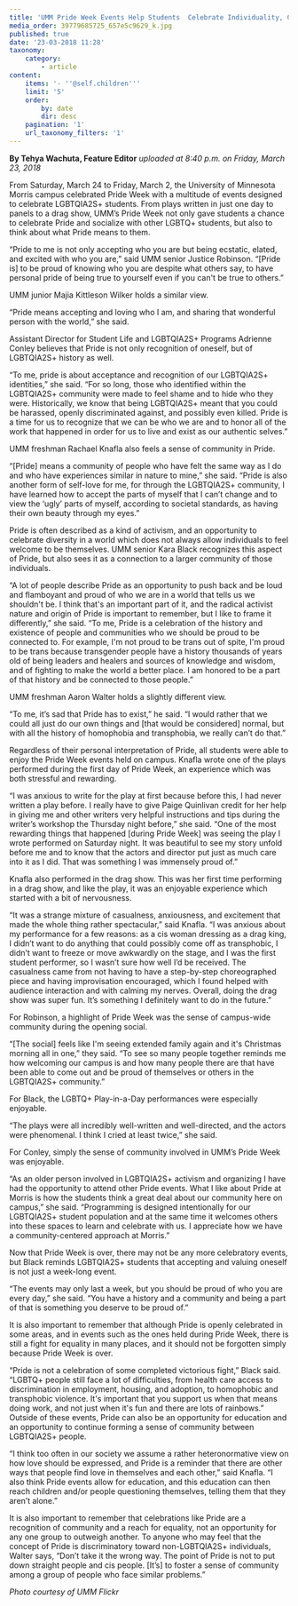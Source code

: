 ```yaml
---
title: 'UMM Pride Week Events Help Students  Celebrate Individuality, Consider Personal Aspects of Pride'
media_order: 39779685725_657e5c9629_k.jpg
published: true
date: '23-03-2018 11:28'
taxonomy:
    category:
        - article
content:
    items: '- ''@self.children'''
    limit: '5'
    order:
        by: date
        dir: desc
    pagination: '1'
    url_taxonomy_filters: '1'
---
```


**By Tehya Wachuta, Feature Editor** _uploaded at 8:40 p.m. on Friday, March 23, 2018_

From Saturday, March 24 to Friday, March 2, the University of Minnesota Morris campus celebrated Pride Week with a multitude of events designed to celebrate LGBTQIA2S+ students. From plays written in just one day to panels to a drag show, UMM’s Pride Week not only gave students a chance to celebrate Pride and socialize with other LGBTQ+ students, but also to think about what Pride means to them.

“Pride to me is not only accepting who you are but being ecstatic, elated, and excited with who you are,” said UMM senior Justice Robinson. “[Pride is] to be proud of knowing who you are despite what others say, to have personal pride of being true to yourself even if you can't be true to others.”

UMM junior Majia Kittleson Wilker holds a similar view.

“Pride means accepting and loving who I am, and sharing that wonderful person with the world,” she said.

Assistant Director for Student Life and LGBTQIA2S+ Programs Adrienne Conley believes that Pride is not only recognition of oneself, but of LGBTQIA2S+ history as well.

“To me, pride is about acceptance and recognition of our LGBTQIA2S+ identities,” she said. “For so long, those who identified within the LGBTQIA2S+ community were made to feel shame and to hide who they were. Historically, we know that being LGBTQIA2S+ meant that you could be harassed, openly discriminated against, and possibly even killed. Pride is a time for us to recognize that we can be who we are and to honor all of the work that happened in order for us to live and exist as our authentic selves.”

UMM freshman Rachael Knafla also feels a sense of community in Pride.

“[Pride] means a community of people who have felt the same way as I do and who have experiences similar in nature to mine,” she said. “Pride is also another form of self-love for me, for through the LGBTQIA2S+ community, I have learned how to accept the parts of myself that I can’t change and to view the ‘ugly’ parts of myself, according to societal standards, as having their own beauty through my eyes.”

Pride is often described as a kind of activism, and an opportunity to celebrate diversity in a world which does not always allow individuals to feel welcome to be themselves. UMM senior Kara Black recognizes this aspect of Pride, but also sees it as a connection to a larger community of those individuals.

“A lot of people describe Pride as an opportunity to push back and be loud and flamboyant and proud of who we are in a world that tells us we shouldn't be. I think that's an important part of it, and the radical activist nature and origin of Pride is important to remember, but I like to frame it differently,” she said. “To me, Pride is a celebration of the history and existence of people and communities who we should be proud to be connected to. For example, I'm not proud to be trans out of spite, I'm proud to be trans because transgender people have a history thousands of years old of being leaders and healers and sources of knowledge and wisdom, and of fighting to make the world a better place. I am honored to be a part of that history and be connected to those people.”

UMM freshman Aaron Walter holds a slightly different view.

“To me, it’s sad that Pride has to exist,” he said. “I would rather that we could all just do our own things and [that would be considered] normal, but with all the history of homophobia and transphobia, we really can’t do that.”

Regardless of their personal interpretation of Pride, all students were able to enjoy the Pride Week events held on campus. Knafla wrote one of the plays performed during the first day of Pride Week, an experience which was both stressful and rewarding.

“I was anxious to write for the play at first because before this, I had never written a play before. I really have to give Paige Quinlivan credit for her help in giving me and other writers very helpful instructions and tips during the writer’s workshop the Thursday night before,” she said. “One of the most rewarding things that happened [during Pride Week] was seeing the play I wrote performed on Saturday night. It was beautiful to see my story unfold before me and to know that the actors and director put just as much care into it as I did. That was something I was immensely proud of.”

Knafla also performed in the drag show. This was her first time performing in a drag show, and like the play, it was an enjoyable experience which started with a bit of nervousness.

“It was a strange mixture of casualness, anxiousness, and excitement that made the whole thing rather spectacular,” said Knafla. “I was anxious about my performance for a few reasons: as a cis woman dressing as a drag king, I didn’t want to do anything that could possibly come off as transphobic, I didn’t want to freeze or move awkwardly on the stage, and I was the first student performer, so I wasn’t sure how well I’d be received. The casualness came from not having to have a step-by-step choreographed piece and having improvisation encouraged, which I found helped with audience interaction and with calming my nerves. Overall, doing the drag show was super fun. It’s something I definitely want to do in the future.”

For Robinson, a highlight of Pride Week was the sense of campus-wide community during the opening social.

“[The social] feels like I'm seeing extended family again and it's Christmas morning all in one,” they said. “To see so many people together reminds me how welcoming our campus is and how many people there are that have been able to come out and be proud of themselves or others in the LGBTQIA2S+ community.”

For Black, the LGBTQ+ Play-in-a-Day performances were especially enjoyable.

“The plays were all incredibly well-written and well-directed, and the actors were phenomenal. I think I cried at least twice,” she said.

For Conley, simply the sense of community involved in UMM’s Pride Week was enjoyable.

“As an older person involved in LGBTQIA2S+ activism and organizing I have had the opportunity to attend other Pride events. What I like about Pride at Morris is how the students think a great deal about our community here on campus,” she said. “Programming is designed intentionally for our LGBTQIA2S+ student population and at the same time it welcomes others into these spaces to learn and celebrate with us. I appreciate how we have a community-centered approach at Morris.”

Now that Pride Week is over, there may not be any more celebratory events, but Black reminds LGBTQIA2S+ students that accepting and valuing oneself is not just a week-long event.

“The events may only last a week, but you should be proud of who you are every day,” she said. “You have a history and a community and being a part of that is something you deserve to be proud of.”

It is also important to remember that although Pride is openly celebrated in some areas, and in events such as the ones held during Pride Week, there is still a fight for equality in many places, and it should not be forgotten simply because Pride Week is over.

“Pride is not a celebration of some completed victorious fight,” Black said. “LGBTQ+ people still face a lot of difficulties, from health care access to discrimination in employment, housing, and adoption, to homophobic and transphobic violence. It's important that you support us when that means doing work, and not just when it's fun and there are lots of rainbows.”
Outside of these events, Pride can also be an opportunity for education and an opportunity to continue forming a sense of community between LGBTQIA2S+ people.

“I think too often in our society we assume a rather heteronormative view on how love should be expressed, and Pride is a reminder that there are other ways that people find love in themselves and each other,” said Knafla. “I also think Pride events allow for education, and this education can then reach children and/or people questioning themselves, telling them that they aren’t alone.”

It is also important to remember that celebrations like Pride are a recognition of community and a reach for equality, not an opportunity for any one group to outweigh another. To anyone who may feel that the concept of Pride is discriminatory toward non-LGBTQIA2S+ individuals, Walter says, “Don’t take it the wrong way. The point of Pride is not to put down straight people and cis people. [It’s] to foster a sense of community among a group of people who face similar problems.”

_Photo courtesy of UMM Flickr_